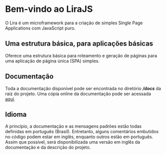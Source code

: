 # Bem-vindo ao LiraJS
O Lira é um microframework para a criação de simples Single Page Applications com JavaScript puro.


## Uma estrutura básica, para aplicações básicas
Oferece uma estrutura básica para roteamento e geração de páginas para uma aplicação de página única (SPA) simples.

## Documentação
Toda a documentação disponível pode ser encontrada no diretório **_/docs_** da raiz do projeto. Uma cópia online da documentação pode ser acessada [aqui](https://vinibs.github.io/lira/).

## Idioma
A princípio, a documentação e as mensagens padrões estão todas definidas em português (Brasil). Entretanto, alguns comentários embutidos no código podem estar em inglês, enquanto outros estão em português. Assim que possível, será disponibilizada uma versão em inglês da documentação e da descrição do projeto.
